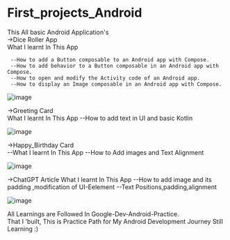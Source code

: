 # First_projects_Android
This All basic Android Application's      
->Dice Roller App    
What I learnt In This App

     --How to add a Button composable to an Android app with Compose.
     --How to add behavior to a Button composable in an Android app with Compose.
     --How to open and modify the Activity code of an Android app.
     --How to display an Image composable in an Android app with Compose.

![image](https://user-images.githubusercontent.com/85401634/216425370-6952b17c-f853-4d8d-bc86-ab790854cbeb.png)


->Greeting Card    
What I learnt In This App
     --How to add text in UI and basic Kotlin

![image](https://user-images.githubusercontent.com/85401634/216427027-beb354fb-debe-4f5e-a27c-0922be36a4b8.png)

->Happy_Birthday Card  
    --What I learnt In This App
    --How to Add images and Text Alignment
   
![image](https://user-images.githubusercontent.com/85401634/216427302-ee5a952a-1b64-474e-a5ef-36a58abcdf93.png)

->ChatGPT Article 
What I learnt In This App
    --How to add image and its padding ,modification of UI-Eelement
    --Text Positions,padding,alignment
 
![image](https://user-images.githubusercontent.com/85401634/216427517-f4bebc4a-c897-43ce-b651-2fbfc6dc9bf9.png)

All Learnings are Followed In Google-Dev-Android-Practice.  
That I 'built, This is Practice Path for My Android Development Journey Still Learning :)  
